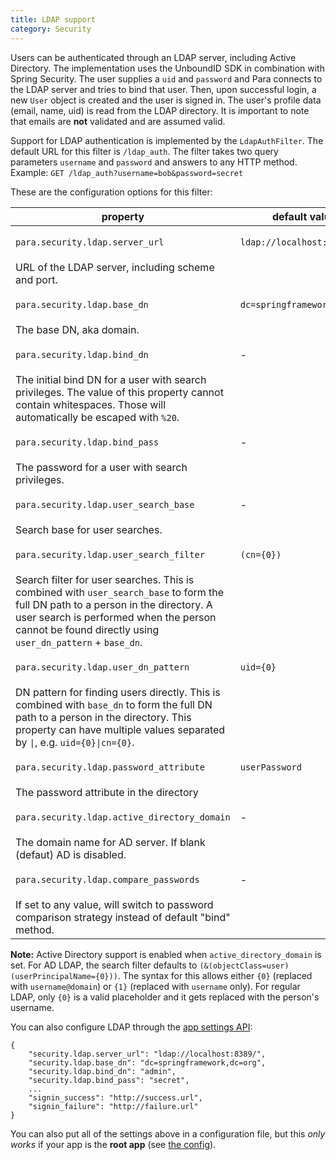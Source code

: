 ```yaml
---
title: LDAP support
category: Security
---
```


Users can be authenticated through an LDAP server, including Active Directory. The implementation uses the UnboundID
SDK in combination with Spring Security. The user supplies a `uid` and `password` and Para connects to the LDAP server
and tries to bind that user. Then, upon successful login, a new `User` object is created and the user is signed in.
The user's profile data (email, name, uid) is read from the LDAP directory. It is important to note that emails are
**not** validated and are assumed valid.

Support for LDAP authentication is implemented by the `LdapAuthFilter`. The default URL for this filter is
`/ldap_auth`. The filter takes two query parameters `username` and `password` and answers to any HTTP method.
Example: `GET /ldap_auth?username=bob&password=secret`

These are the configuration options for this filter:

<table class="table table-striped">
	<thead>
		<tr>
			<th>property</th>
			<th>default value</th>
		</tr>
	</thead>
	<tbody>
		<tr><td>

`para.security.ldap.server_url`</td><td>

`ldap://localhost:8389/`</td></tr>
		<tr><td>URL of the LDAP server, including scheme and port.</td></tr>
		<tr><td>

`para.security.ldap.base_dn`</td><td>

`dc=springframework,dc=org`</td></tr>
		<tr><td>The base DN, aka domain.</td></tr>
		<tr><td>

`para.security.ldap.bind_dn`</td><td>-</td></tr>
		<tr><td>The initial bind DN for a user with search privileges. The value of this property cannot contain whitespaces.
Those will automatically be escaped with `%20`.</td></tr>
		<tr><td>

`para.security.ldap.bind_pass`</td><td>-</td></tr>
		<tr><td>The password for a user with search privileges.</td></tr>
		<tr><td>

`para.security.ldap.user_search_base`</td><td>-</td></tr>
		<tr><td>Search base for user searches.</td></tr>
		<tr><td>

`para.security.ldap.user_search_filter`</td><td>

`(cn={0})`</td></tr>
		<tr><td>Search filter for user searches. This is combined with `user_search_base` to form the full DN path to a person in the directory.
A user search is performed when the person cannot be found directly using `user_dn_pattern` + `base_dn`.</td></tr>
		<tr><td>

`para.security.ldap.user_dn_pattern`</td><td>

`uid={0}`</td></tr>
		<tr><td>DN pattern for finding users directly. This is combined with `base_dn` to form the full DN path to a person in the directory.
This property can have multiple values separated by `|`, e.g. `uid={0}|cn={0}`.</td></tr>
		<tr><td>

`para.security.ldap.password_attribute`</td><td>

`userPassword`</td></tr>
		<tr><td>The password attribute in the directory</td></tr>
		<tr><td>

`para.security.ldap.active_directory_domain`</td><td>-</td></tr>
		<tr><td>The domain name for AD server. If blank (defaut) AD is disabled.</td></tr>
		<tr><td>

`para.security.ldap.compare_passwords`</td><td>-</td></tr>
		<tr><td>If set to any value, will switch to password comparison strategy instead of default "bind" method.</td></tr>
	</tbody>
</table>

**Note:** Active Directory support is enabled when `active_directory_domain` is set. For AD LDAP, the search filter
defaults to `(&(objectClass=user)(userPrincipalName={0}))`. The syntax for this allows either `{0}`
(replaced with `username@domain`) or `{1}` (replaced with `username` only). For regular LDAP, only `{0}` is a valid
placeholder and it gets replaced with the person's username.

You can also configure LDAP through the [app settings API](#050-api-settings-put):
```
{
	"security.ldap.server_url": "ldap://localhost:8389/",
	"security.ldap.base_dn": "dc=springframework,dc=org",
	"security.ldap.bind_dn": "admin",
	"security.ldap.bind_pass": "secret",
	...
	"signin_success": "http://success.url",
	"signin_failure": "http://failure.url"
}
```

You can also put all of the settings above in a configuration file, but this *only works* if your app is the
**root app** (see [the config](#005-config)).